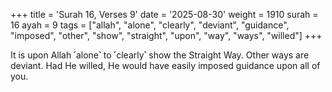 +++
title = 'Surah 16, Verses 9'
date = '2025-08-30'
weight = 1910
surah = 16
ayah = 9
tags = ["allah", "alone", "clearly", "deviant", "guidance", "imposed", "other", "show", "straight", "upon", "way", "ways", "willed"]
+++

It is upon Allah ˹alone˺ to ˹clearly˺ show the Straight Way. Other ways are deviant. Had He willed, He would have easily imposed guidance upon all of you.